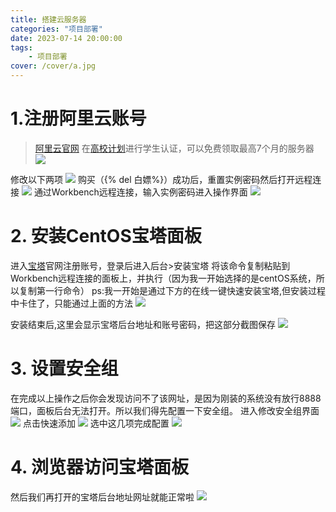 ```yaml
---
title: 搭建云服务器
categories: "项目部署"
date: 2023-07-14 20:00:00
tags: 
    - 项目部署
cover: /cover/a.jpg
---
```


# 1.注册阿里云账号
><a href="https://www.aliyun.com/" target="_blank">阿里云官网</a>
在<a href="https://developer.aliyun.com/plan/student">高校计划</a>进行学生认证，可以免费领取最高7个月的服务器
![](http://GitHubxxx17.github.io/img/server/1.png)

修改以下两项
![](http://GitHubxxx17.github.io/img/server/2.png)
购买（{% del 白嫖%}）成功后，重置实例密码然后打开远程连接
![](http://GitHubxxx17.github.io/img/server/3.png)
通过Workbench远程连接，输入实例密码进入操作界面
![](http://GitHubxxx17.github.io/img/server/4.png)

# 2. 安装CentOS宝塔面板

进入<a href="https://www.bt.cn/new/index.html">宝塔</a>官网注册账号，登录后进入后台>安装宝塔
将该命令复制粘贴到Workbench远程连接的面板上，并执行（因为我一开始选择的是centOS系统，所以复制第一行命令）
ps:我一开始是通过下方的在线一键快速安装宝塔,但安装过程中卡住了，只能通过上面的方法
![](http://GitHubxxx17.github.io/img/server/5.png)

安装结束后,这里会显示宝塔后台地址和账号密码，把这部分截图保存
![](http://GitHubxxx17.github.io/img/server/6.png)

# 3. 设置安全组

在完成以上操作之后你会发现访问不了该网址，是因为刚装的系统没有放行8888端口，面板后台无法打开。所以我们得先配置一下安全组。
进入修改安全组界面
![](http://GitHubxxx17.github.io/img/server/7.png)
点击快速添加
![](http://GitHubxxx17.github.io/img/server/8.png)
选中这几项完成配置
![](http://GitHubxxx17.github.io/img/server/9.png)

# 4. 浏览器访问宝塔面板
然后我们再打开的宝塔后台地址网址就能正常啦
![](http://GitHubxxx17.github.io/img/server/10.png)

